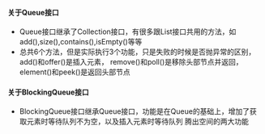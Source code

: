 #### 关于Queue接口
- Queue接口继承了Collection接口，有很多跟List接口共用的方法，如add(),size(),contains(),isEmpty()等等
- 总共6个方法，但是实际执行3个功能，只是失败的时候是否抛异常的区别，add()和offer()是插入元素，
    remove()和poll()是移除头部节点并返回，element()和peek()是返回头部节点
    
#### 关于BlockingQueue接口
- BlockingQueue接口继承Queue接口，功能是在Queue的基础上，增加了获取元素时等待队列不为空，以及插入元素时等待队列
    腾出空间的两大功能
    